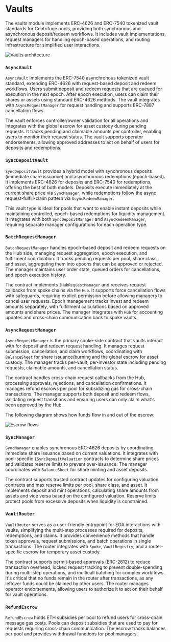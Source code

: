 # Vaults

The vaults module implements ERC-4626 and ERC-7540 tokenized vault standards for Centrifuge pools, providing both synchronous and asynchronous deposit/redeem workflows. It includes vault implementations, request managers for handling epoch-based operations, and routing infrastructure for simplified user interactions.

![Vaults architecture](http://www.plantuml.com/plantuml/proxy?cache=no&src=https://raw.githubusercontent.com/centrifuge/protocol/refs/heads/readme-updates/docs/architecture/vaults/vaults.puml)

### `AsyncVault`

`AsyncVault` implements the ERC-7540 asynchronous tokenized vault standard, extending ERC-4626 with request-based deposit and redeem workflows. Users submit deposit and redeem requests that are queued for execution in the next epoch. After epoch execution, users can claim their shares or assets using standard ERC-4626 methods. The vault integrates with `AsyncRequestManager` for request handling and supports ERC-7887 cancellation flows.

The vault enforces controller/owner validation for all operations and integrates with the global escrow for asset custody during pending requests. It tracks pending and claimable amounts per controller, enabling users to monitor their request status. The vault supports operator endorsements, allowing approved addresses to act on behalf of users for deposits and redemptions.

### `SyncDepositVault`

`SyncDepositVault` provides a hybrid model with synchronous deposits (immediate share issuance) and asynchronous redemptions (epoch-based). It implements ERC-4626 for deposits and ERC-7540 for redemptions, offering the best of both models. Deposits execute immediately at the current share price via `SyncManager`, while redemptions follow the async request-fulfill-claim pattern via `AsyncRedeemManager`.

This vault type is ideal for pools that want to enable instant deposits while maintaining controlled, epoch-based redemptions for liquidity management. It integrates with both `SyncDepositManager` and `AsyncRedeemManager`, requiring separate manager configurations for each operation type.

### `BatchRequestManager`

`BatchRequestManager` handles epoch-based deposit and redeem requests on the Hub side, managing request aggregation, epoch execution, and fulfillment coordination. It tracks pending requests per pool, share class, and asset, aggregating them into epochs that can be approved or rejected. The manager maintains user order state, queued orders for cancellations, and epoch execution history.

The contract implements `IHubRequestManager` and receives request callbacks from spoke chains via the `Hub`. It supports force cancellation flows with safeguards, requiring explicit permission before allowing managers to cancel user requests. Epoch management tracks invest and redeem amounts separately, with fulfillment calculations based on approved amounts and share prices. The manager integrates with `Hub` for accounting updates and cross-chain communication back to spoke vaults.

### `AsyncRequestManager`

`AsyncRequestManager` is the primary spoke-side contract that vaults interact with for deposit and redeem request handling. It manages request submission, cancellation, and claim workflows, coordinating with `BalanceSheet` for share issuance/burning and the global escrow for asset custody. The manager tracks per-vault, per-investor state including pending requests, claimable amounts, and cancellation status.

The contract handles cross-chain request callbacks from the Hub, processing approvals, rejections, and cancellation confirmations. It manages refund escrows per pool for subsidizing gas for cross-chain transactions. The manager supports both deposit and redeem flows, validating request transitions and ensuring users can only claim what's been approved by the Hub.

The following diagram shows how funds flow in and out of the escrow:

![Escrow flows](https://img.plantuml.biz/plantuml/png/bLRHRjCm57ttLrYRX42Yqc3QmoOLhODjy324LiIxwzmsLXqxs4wxWNZb2_Q5V0dNTf8wMTgkxalYUwxlkSV7JY-jOyPLXIHsALJ932keXPyLA0uJO_JwUoxuKe6rz3I1p1XVBeokLFPHIsteEXSE1fQumqIsW8aK2qKvA0ScGHNieGPCnI-WPoSdIJ2iphLHOEYxD61pbkcrK0iwPzAcLJEOiqgw6wtSLrO0FRhJIjkISSYEXc6XxlipCa2T_YOKHn0XDdby6aQOlj8FLzfaOEhGUHXjg2VFySsv_uNmBSwNdTn964cmdtqT1lb32ECE9xwe5LXyg5-lc6H8U9e3k3kcK4v3i1Sdk2YPSlI7xxOpCx6FYj_xHkrWngtKCoQlBSVUEu6qL2VmJUiX_ETgLfF4fwOIKTe1rIi8isy7sGJffVG0-k_lqn26SbqKbHASEQ5Lo43H75ZgSdnOv7HQwYNGLnHfMJlYEHEAHiEXUmYeZ7ecX8p7LDIIeZbAROMpT3mcf16QZZv45Ua5DP74fuXx_OR4m0WXgMo8T8OfEqUYp5fmDjJ9iP-Yvi_Aqg0AiTH67r_CjttH0BAwbiLYFe3n8JakoD3iSrway-hZcytRmdeMjnsF7kvxotyjN9uPjeuD3BZGCqsdSVKcfmEdVGuaUHlr5cdRtQkli1QLyFU5sI5oG4q3fj7tO86xJVPwUswCGk3HYBIYlDfXCsA1orawh-HSI5dWPHbrrMv35lqgveyRx-sasopLUBgnRjVmN39HRBUxvxen-NuljMia-vEqsfQrrQm8b38eId-06tRx3juzPa3nedDNrzrrjE9gVkUt-zn0oHuFCNcjztCVx3regNqDhF3wsklV2EiQU9iX8ZPhmI-xCEYiCgeHSrjAfpK4Wbb1vmevqEFjDh_CuYR0TpeyiTesYpMtKyTTXrq57HqgrLEYTwyD7PP6iqlyFk7_ily0)

### `SyncManager`

`SyncManager` enables synchronous ERC-4626 deposits by coordinating immediate share issuance based on current valuations. It integrates with pool-specific `ISyncDepositValuation` contracts to determine share prices and validates reserve limits to prevent over-issuance. The manager coordinates with `BalanceSheet` for share minting and asset deposits.

The contract supports trusted contract updates for configuring valuation contracts and max reserve limits per pool, share class, and asset. It implements deposit and mint operations, calculating share amounts from assets and vice versa based on the configured valuation. Reserve limits protect pools from excessive deposits when liquidity is constrained.

### `VaultRouter`

`VaultRouter` serves as a user-friendly entrypoint for EOA interactions with vaults, simplifying the multi-step processes required for deposits, redemptions, and claims. It provides convenience methods that handle token approvals, request submissions, and batch operations in single transactions. The router integrates with `Spoke`, `VaultRegistry`, and a router-specific escrow for temporary asset custody.

The contract supports permit-based approvals (ERC-2612) to reduce transaction overhead, locked request tracking to prevent double-spending during multi-step operations, and multicall batching for complex workflows. It's critical that no funds remain in the router after transactions, as any leftover funds could be claimed by other users. The router manages operator endorsements, allowing users to authorize it to act on their behalf for vault operations.

### `RefundEscrow`

`RefundEscrow` holds ETH subsidies per pool to refund users for cross-chain message gas costs. Pools can deposit subsidies that are used to pay for requests requiring cross-chain communication. The escrow tracks balances per pool and provides withdrawal functions for pool managers.